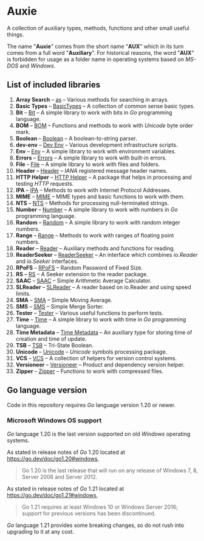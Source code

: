 # Auxie

A collection of auxiliary types, methods, functions and other small useful 
things.  

The name "**Auxie**" comes from the short name "**AUX**" which in its turn comes 
from a full word "**Auxiliary**". For historical reasons, the word "**AUX**" 
is forbidden for usage as a folder name in operating systems based on _MS-DOS_ 
and _Windows_.  

## List of included libraries

1. **Array Search** – [as](as/ReadMe.md) – Various methods for searching in arrays.
2. **Basic Types** – [BasicTypes](BasicTypes/ReadMe.md) – A collection of common sense basic types.
3. **Bit** – [Bit](bit/ReadMe.md) – A simple library to work with bits in _Go_ programming language.
4. **BOM** – [BOM](BOM/ReadMe.md) – Functions and methods to work with _Unicode_ byte order mark.
5. **Boolean** – [Boolean](boolean/ReadMe.md) – A boolean-to-string parser.
6. **dev-env** – [Dev Env](dev-env/ReadMe.md) – Various development infrastructure scripts.
7. **Env** – [Env](env/ReadMe.md) – A simple library to work with environment variables.
8. **Errors** – [Errors](errors/ReadMe.md) – A simple library to work with built-in errors.
9. **File** – [File](file/ReadMe.md) – A simple library to work with files and folders.
10. **Header** – [Header](header/ReadMe.md) – _IANA_ registered message header names.
11. **HTTP Helper** – [HTTP Helper](http-helper/ReadMe.md) – A package that helps in processing and testing _HTTP_ requests.
12. **IPA** – [IPA](IPA/ReadMe.md) – Methods to work with Internet Protocol Addresses.
13. **MIME** – [MIME](MIME/ReadMe.md) – MIME types and basic functions to work with them.
14. **NTS** – [NTS](NTS/ReadMe.md) – Methods for processing null-terminated strings.
15. **Number** – [Number](number/ReadMe.md) – A simple library to work with numbers in _Go_ programming language.
16. **Random** – [Random](random/ReadMe.md) – A simple library to work with random integer numbers.
17. **Range** – [Range](range/ReadMe.md) – Methods to work with ranges of floating point numbers.
18. **Reader** – [Reader](reader/ReadMe.md) – Auxiliary methods and functions for reading.
19. **ReaderSeeker** – [ReaderSeeker](ReaderSeeker/ReadMe.md) – An interface which combines _io.Reader_ and _io.Seeker_ interfaces.
20. **RPoFS** – [RPoFS](rpofs/ReadMe.md) – Random Password of Fixed Size.
21. **RS** – [RS](rs/ReadMe.md) – A Seeker extension to the reader package.
22. **SAAC** – [SAAC](SAAC/ReadMe.md) – Simple Arithmetic Average Calculator.
23. **SLReader** – [SLReader](SLReader/ReadMe.md) – A reader based on io.Reader and using speed limits.
24. **SMA** – [SMA](SMA/ReadMe.md) – Simple Moving Average.
25. **SMS** – [SMS](SMS/ReadMe.md) – Simple Merge Sorter.
26. **Tester** – [Tester](tester/ReadMe.md) – Various useful functions to perform tests.
27. **Time** – [Time](time/ReadMe.md) – A simple library to work with time in _Go_ programming language.
28. **Time Metadata** – [Time Metadata](time-metadata/ReadMe.md) – An auxiliary type for storing time of creation and time of update.
29. **TSB** – [TSB](TSB/ReadMe.md) – Tri-State Boolean.
30. **Unicode** – [Unicode](unicode/ReadMe.md) – _Unicode_ symbols processing package.
31. **VCS** – [VCS](VCS/ReadMe.md) – A collection of helpers for version control systems.
32. **Versioneer** – [Versioneer](Versioneer/ReadMe.md) – Product and dependency version helper.
33. **Zipper** – [Zipper](zipper/ReadMe.md) – Functions to work with compressed files.

## Go language version

Code in this repository requires _Go_ language version 1.20 or newer.

### Microsoft Windows OS support

_Go_ language 1.20 is the last version supported on old _Windows_ operating 
systems.

As stated in release notes of _Go_ 1.20 located at 
https://go.dev/doc/go1.20#windows, 
> Go 1.20 is the last release that will run on any release of Windows 7, 8, 
> Server 2008 and Server 2012.

As stated in release notes of _Go_ 1.21 located at 
https://go.dev/doc/go1.21#windows,
> Go 1.21 requires at least Windows 10 or Windows Server 2016; support for 
> previous versions has been discontinued.

_Go_ language 1.21 provides some breaking changes, so do not rush into upgrading 
to it at any cost.
